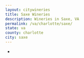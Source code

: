 ```yaml
---
layout: citywineries
title: Saxe Wineries
description: Wineries in Saxe, VA
permalink: /va/charlotte/saxe/
state: va
county: charlotte
city: saxe
---
```

-
